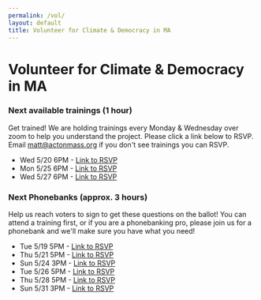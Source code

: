 ```yaml
---
permalink: /vol/
layout: default
title: Volunteer for Climate & Democracy in MA
---
```

# Volunteer for Climate & Democracy in MA



### **Next available trainings (1 hour)**

Get trained!  We are holding trainings every Monday & Wednesday over zoom to help you understand the project.  Please click a link below to RSVP.  Email matt@actonmass.org if you don't see trainings you can RSVP.

* Wed 5/20 6PM - [Link to RSVP](https://us02web.zoom.us/meeting/register/tZYlduyrpjMtE9TAqonhbTXR2r7yV3TPVqFB)
* Mon 5/25 6PM - [Link to RSVP](https://us02web.zoom.us/meeting/register/tZcvfuqrqTosHNy0EVymQgrlITsYI65XGoPw)
* Wed 5/27 6PM - [Link to RSVP](https://us02web.zoom.us/meeting/register/tZUpdemqrDIpGtDLr0OAqRK-aTqb7mLKYPa8)



### Next Phonebanks (approx. 3 hours)

Help us reach voters to sign to get these questions on the ballot!  You can attend a training first, or if you are a phonebanking pro, please join us for a phonebank and we'll make sure you have what you need!

* Tue 5/19 5PM - [Link to RSVP](https://us02web.zoom.us/meeting/register/tZwpceqsrjkoGNeRaLlcxz0fIdp4NEG9x6bs)
* Thu 5/21 5PM - [Link to RSVP](https://us02web.zoom.us/meeting/register/tZEqf-uuqDgsHNH_IpqFJMWHn4koRDghB9d6)
* Sun 5/24 3PM - [Link to RSVP](https://us02web.zoom.us/meeting/register/tZUucemorjgoH9T8mANr3SuXwE8yFy6lRhvz)
* Tue 5/26 5PM - [Link to RSVP](https://us02web.zoom.us/meeting/register/tZcqdOmsqzstGtNQ5kFJkDeOAzOHbfzd5z20)
* Thu 5/28 5PM - [Link to RSVP](https://us02web.zoom.us/meeting/register/tZUpcOCgrz4jGNXuJux3gsSCilT6x77QnfTI)
* Sun 5/31 3PM - [Link to RSVP](https://us02web.zoom.us/meeting/register/tZ0vcuCrpzguGdYYV_rC7R8AU0hUtxl_98DS)
